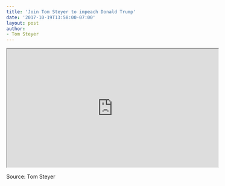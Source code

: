 ```yaml
---
title: 'Join Tom Steyer to impeach Donald Trump'
date: '2017-10-19T13:58:00-07:00'
layout: post
author:
- Tom Steyer
---
```


<iframe width="560" height="315" src="https://www.youtube.com/embed/GXl8vRmLeJk" title="Join Tom Steyer to impeach Donald Trump"></iframe>

Source: Tom Steyer
